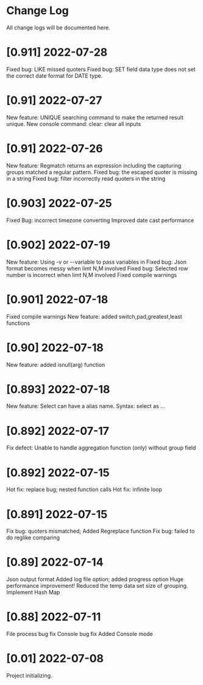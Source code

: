 # Change Log
All change logs will be documented here.
   # [0.911] 2022-07-28
   Fixed bug: LIKE missed quoters
   Fixed bug: SET field data type does not set the correct date format for DATE type.
   # [0.91] 2022-07-27
   New feature: UNIQUE searching command to make the returned result unique.
   New console command: clear: clear all inputs
   # [0.91] 2022-07-26
   New feature: Regmatch returns an expression including the capturing groups matched a regular pattern.
   Fixed bug: the escaped quoter is missing in a string
   Fixed bug: filter incorrectly read quoters in the string
   # [0.903] 2022-07-25
   Fixed Bug: incorrect timezone converting
   Improved date cast performance
   # [0.902] 2022-07-19
   New feature: Using -v or --variable to pass variables in
   Fixed bug: Json format becomes messy when limt N,M involved
   Fixed bug: Selected row number is incorrect when limt N,M involved
   Fixed compile warnings
   # [0.901] 2022-07-18
   Fixed compile warnings
   New feature: added switch,pad,greatest,least functions 
   # [0.90] 2022-07-18
   New feature: added isnull(arg) function 
   # [0.893] 2022-07-18
   New feature: Select can have a alias name. Syntax: select <expression> as <alias> ...
   # [0.892] 2022-07-17
   Fix defect: Unable to handle aggregation function (only) without group field
   # [0.892] 2022-07-15
   Hot fix: replace bug; nested function calls
   Hot fix: infinite loop
   # [0.891] 2022-07-15
   Fix bug: quoters mismatched; Added Regreplace function
   Fix bug: failed to do reglike comparing
   # [0.89] 2022-07-14
   Json output format
   Added log file option; added progress option
   Huge performance improvement! Reduced the temp data set size of grouping.
   Implement Hash Map
   # [0.88] 2022-07-11
   File process bug fix
   Console bug fix
   Added Console mode
   # [0.01] 2022-07-08
   Project initializing.
